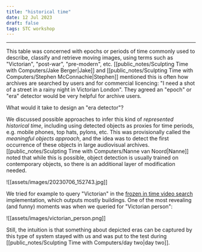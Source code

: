 ```yaml
---
title: "historical time"
date: 12 Jul 2023
draft: false
tags: STC workshop
---
```

---

This table was concerned with epochs or periods of time commonly used to describe, classify and retrieve moving images, using terms such as "Victorian", "post-war", "pre-modern", etc. [[public_notes/Sculpting Time with Computers/Jake Berger|Jake]]  and [[public_notes/Sculpting Time with Computers/Stephen McConnachie|Stephen]] mentioned this is often how archives are searched by users and for commercial licencing: "I need a shot of a street in a rainy night in Victorian London".  They agreed an "epoch" or "era" detector would be very helpful for archive users.

What would it take to design an "era detector"?

We discussed possible approaches to infer this kind of _represented historical time_, including using detected objects as proxies for time periods, e.g. mobile phones, top hats, pylons, etc. This was provisionally called the _meaningful objects approach_, and the idea was to detect the first occurrence of these objects in large audiovisual archives. [[public_notes/Sculpting Time with Computers/Nanne van Noord|Nanne]]  noted that while this is possible, object detection is usually trained on contemporary objects, so there is an additional layer of modification needed.

![[assets/images/20230706_152743.jpg]]

We tried for example to query "Victorian" in the [frozen in time video search](https://meru.robots.ox.ac.uk/frozen-in-time/) implementation, which outputs mostly buildings. One of the most revealing (and funny) moments was when we queried for "Victorian person":

![[assets/images/victorian_person.png]]

Still, the intuition is that something about depicted eras can be captured by this type of system stayed with us and was put to the test during [[public_notes/Sculpting Time with Computers/day two|day two]].
